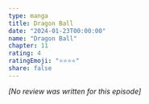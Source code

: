 ```yaml
---
type: manga
title: Dragon Ball
date: "2024-01-23T00:00:00"
name: "Dragon Ball"
chapter: 11
rating: 4
ratingEmoji: "⭐️⭐️⭐️⭐️"
share: false
---
```


_[No review was written for this episode]_
